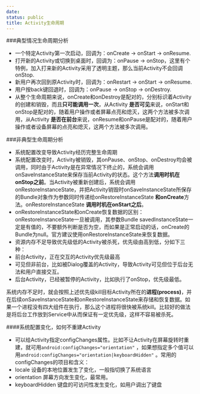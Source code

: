 ```yaml
---
date:
status: public
title: Activity生命周期
---
```


###典型情况生命周期分析
+ 一个特定Activity第一次启动，回调为：onCreate -> onStart -> onResume.
+ 打开新的Activity或切换到桌面时，回调为：onPause -> onStop，这里有个特例，加入打来新的Activity采用了透明主题，那么当前Activity不会回调onStop.
+ 新用户再次回到原Activity时，回调为：onRestart -> onStart -> onResume.
+ 用户按back键回退时，回调为：onPause -> onStop -> onDestroy.
+ 从整个生命周期来说，onCreate和onDestroy是配对的，分别标识着Activity的创建和销毁，而且**只可能调用一次**，从Activity **是否可见**来说，onStart和onStop是配对的，随着用户操作或者屏幕点亮和熄灭，这两个方法被多次调用，从Activity **是否在前台**来说，onResume和onPause是配对的，随着用户操作或者设备屏幕的点亮和熄灭，这两个方法被多次调用。

###非典型生命周期分析
+ 系统配置改变导致Activity经历完整生命周期
 + 系统配置改变时，Activity被销毁，其onPause、onStop、onDestroy均会被调用，同时由于Activity是在异常情况下终止的，系统会调用onSaveInstanceState来保存当前Activity的状态。这个方法**调用时机在onStop之前**。当Activity被重新创建后，系统会调用onRestoreInstanceState，并把Activity销毁时onSaveInstanceState所保存的Bundle对象作为参数同时传递给onRestoreInstanceState **和onCreate**方法。onRestoreInstanceState **调用时机在onStart之后**。
 + onRestoreInstanceState和onCreate恢复数据的区别：onRestoreInstanceState一旦被调用，其参数Bundle savedInstanceState一定是有值的，不要额外判断是否为空，而如果是正常启动的话，onCreate的Bundle为null。官方建议使用onRestoreInstanceState来恢复数据。
+ 资源内存不足导致优先级低的Activity被杀死，优先级由高到低，分如下三种：
 + 前台Activity，正在交互的Activity优先级最高
 + 可见但非前台，比如被Dialog覆盖的Activity，导致Activity可见但位于后台无法和用户直接交互。
 + 后台Activity，已经被暂停的Activity，比如执行了onStop，优先级最低。
 
 系统内存不足时，就会按照上述优先级kill目标Activity所在的**进程(process)**，并在后续onSaveInstanceState和onRestoreInstanceState来存储和恢复数据。如果一个进程没有四大组件在执行，那么这个进程将很快被系统kill。比较好的做法是将后台工作放到Service中从而保证有一定优先级，这样不容易被杀死。

####系统配置变化，如何不重建Activity
 + 可以给Activity指定configChanges属性。比如不让Activity在屏幕旋转时重建，就可用`android:configChanges="orientation"` ，如果想指定多个值可以用`android:configChanges="orientation|keyboardHidden"` 。常用的configChanges的项目和含义：
  + locale 设备的本地位置发生了变化，一般指切换了系统语言
  + orientation 屏幕方向发生变化，最常用。
  + keyboardHidden 键盘的可访问性发生变化，如用户调出了键盘